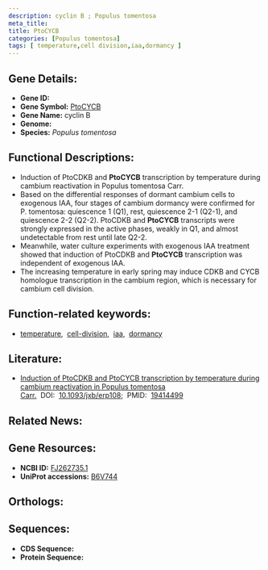 ```yaml
---
description: cyclin B ; Populus tomentosa
meta_title:
title: PtoCYCB
categories: [Populus tomentosa]
tags: [ temperature,cell division,iaa,dormancy ]
---
```


## Gene Details:
- **Gene ID:** []()
- **Gene Symbol:** <u>PtoCYCB</u>
- **Gene Name:** cyclin B
- **Genome:** []()
- **Species:** *Populus tomentosa*

## Functional Descriptions:
   - Induction of PtoCDKB and **PtoCYCB** transcription by temperature during cambium reactivation in Populus tomentosa Carr.
   - Based on the differential responses of dormant cambium cells to exogenous IAA, four stages of cambium dormancy were confirmed for P. tomentosa: quiescence 1 (Q1), rest, quiescence 2-1 (Q2-1), and quiescence 2-2 (Q2-2). PtoCDKB and **PtoCYCB** transcripts were strongly expressed in the active phases, weakly in Q1, and almost undetectable from rest until late Q2-2.
   - Meanwhile, water culture experiments with exogenous IAA treatment showed that induction of PtoCDKB and **PtoCYCB** transcription was independent of exogenous IAA.
   - The increasing temperature in early spring may induce CDKB and CYCB homologue transcription in the cambium region, which is necessary for cambium cell division.

## Function-related keywords:
   - [temperature](/tags/temperature/),&nbsp;&nbsp;[cell-division](/tags/cell-division/),&nbsp;&nbsp;[iaa](/tags/iaa/),&nbsp;&nbsp;[dormancy](/tags/dormancy/)

## Literature:
   - [Induction of PtoCDKB and PtoCYCB transcription by temperature during cambium reactivation in Populus tomentosa Carr.](https://doi.org/10.1093/jxb/erp108)&nbsp;&nbsp;DOI:&nbsp;&nbsp;[10.1093/jxb/erp108](https://doi.org/10.1093/jxb/erp108);&nbsp;&nbsp;PMID:&nbsp;&nbsp;[19414499](https://pubmed.ncbi.nlm.nih.gov/19414499/)

## Related News:

## Gene Resources:
- **NCBI ID:**  [FJ262735.1](https://www.ncbi.nlm.nih.gov/gene/?term=FJ262735.1)
- **UniProt accessions:**  [B6V744](https://www.uniprot.org/uniprotkb/B6V744/entry)

## Orthologs:

## Sequences:
- **CDS Sequence:**
- **Protein Sequence:**
